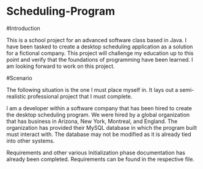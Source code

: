 # Scheduling-Program

#Introduction

This is a school project for an advanced software class based in Java. I have been tasked to create a desktop scheduling application as a solution for a fictional company. This project will challenge my education up to this point and verify that the foundations of programming have been learned. I am looking forward to work on this project.

#Scenario

The following situation is the one I must place myself in. It lays out a semi-realistic professional project that I must complete.

I am a developer within a software company that has been hired to create the desktop scheduling program. We were hired by a global organization that has business in Arizona, New York, Montreal, and England. The organization has provided their MySQL database in which the program built must interact with. The database may not be modified as it is already tied into other systems.

Requirements and other various Initialization phase documentation has already been completed. Requirements can be found in the respective file.
